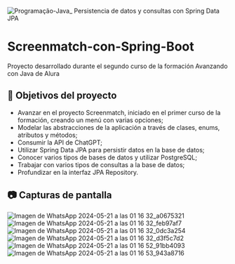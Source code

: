 ![Programação-Java_ Persistencia de datos y consultas con Spring Data JPA](https://github.com/genesysR-dev/2066-java-persitencia-de-datos-y-consultas-con-Spring-JPA/assets/91544872/e0e3a9f8-afc7-4e7b-be83-469351ef2d70)

# Screenmatch-con-Spring-Boot

Proyecto desarrollado durante el segundo curso de la formación Avanzando con Java de Alura

## 🔨 Objetivos del proyecto

* Avanzar en el proyecto Screenmatch, iniciado en el primer curso de la formación, creando un menú con varias opciones;
* Modelar las abstracciones de la aplicación a través de clases, enums, atributos y métodos;
* Consumir la API de ChatGPT;
* Utilizar Spring Data JPA para persistir datos en la base de datos;
* Conocer varios tipos de bases de datos y utilizar PostgreSQL;
* Trabajar con varios tipos de consultas a la base de datos;
* Profundizar en la interfaz JPA Repository.

## 📷 Capturas de pantalla
![Imagen de WhatsApp 2024-05-21 a las 01 16 32_a0675321](https://github.com/DavidVF7/Screenmatch-con-Spring-Boot/assets/103916971/e4663b68-ad48-43ef-8d1b-610d54093ee5)
![Imagen de WhatsApp 2024-05-21 a las 01 16 32_feb97af7](https://github.com/DavidVF7/Screenmatch-con-Spring-Boot/assets/103916971/374a8d6b-1e67-4a40-a24e-fa8250fe2ee3)
![Imagen de WhatsApp 2024-05-21 a las 01 16 32_0dc3a254](https://github.com/DavidVF7/Screenmatch-con-Spring-Boot/assets/103916971/f11ef045-e4fd-4f75-8a97-a84927b11829)
![Imagen de WhatsApp 2024-05-21 a las 01 16 32_d3f5c7d2](https://github.com/DavidVF7/Screenmatch-con-Spring-Boot/assets/103916971/98efbbda-f1b9-48b7-98d5-52d4dc94a254)
![Imagen de WhatsApp 2024-05-21 a las 01 16 52_91bb4093](https://github.com/DavidVF7/Screenmatch-con-Spring-Boot/assets/103916971/38e3d018-fa47-4632-9816-017ba651ac61)
![Imagen de WhatsApp 2024-05-21 a las 01 16 53_943a8716](https://github.com/DavidVF7/Screenmatch-con-Spring-Boot/assets/103916971/53c09c74-4c4c-4bb5-8ff9-e7a4db7f6ee6)
